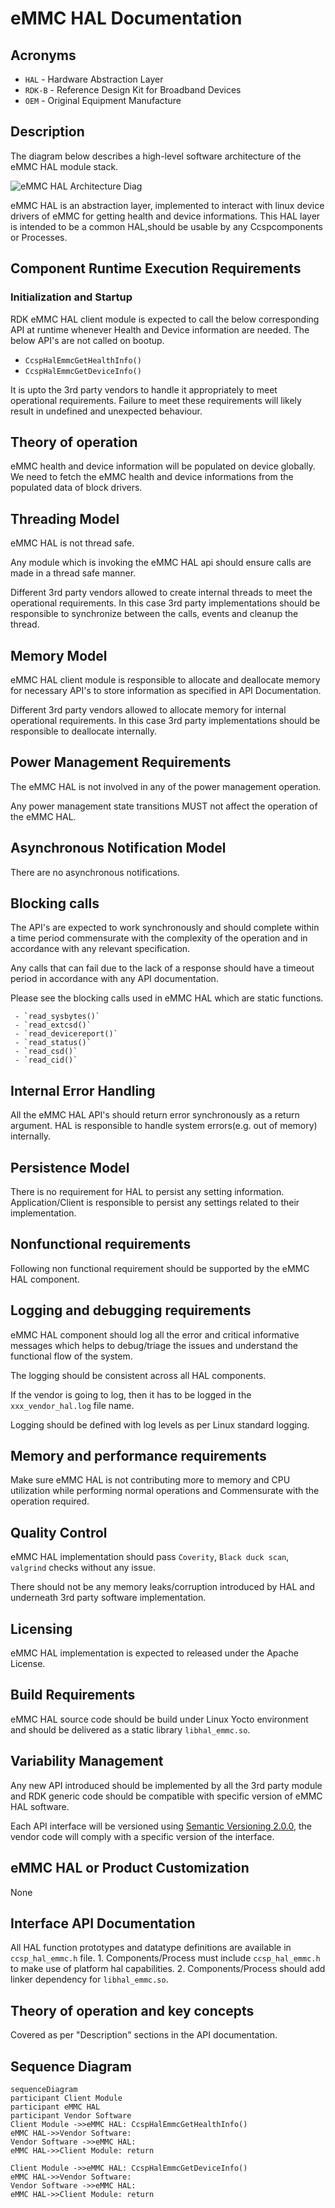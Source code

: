 # eMMC HAL Documentation

## Acronyms

- `HAL` \- Hardware Abstraction Layer
- `RDK-B` \- Reference Design Kit for Broadband Devices
- `OEM` \- Original Equipment Manufacture

## Description

The diagram below describes a high-level software architecture of the eMMC HAL module stack.

![eMMC HAL Architecture Diag](images/eMMC_HAL_Architecture.png)

eMMC HAL is an abstraction layer, implemented to interact with linux device drivers of eMMC for getting health and device informations. This HAL layer is intended to be a common HAL,should be usable by any Ccspcomponents or Processes.

## Component Runtime Execution Requirements

### Initialization and Startup

RDK eMMC HAL client module is expected to call the below corresponding API at runtime whenever Health and Device information are needed. The below API's are not called on 
bootup.

- `CcspHalEmmcGetHealthInfo()`
- `CcspHalEmmcGetDeviceInfo()`

It is upto the 3rd party vendors to handle it appropriately to meet operational requirements. Failure to meet these requirements will likely result in undefined and
unexpected behaviour.

## Theory of operation

eMMC health and device information will be populated on device globally. We need to fetch the eMMC health and device informations from the populated data of block drivers.

## Threading Model

eMMC HAL is not thread safe. 

Any module which is invoking the eMMC HAL api should ensure calls are made in a thread safe manner.

Different 3rd party vendors allowed to create internal threads to meet the operational requirements. In this case 3rd party implementations
should be responsible to synchronize between the calls, events and cleanup the thread.

## Memory Model

eMMC HAL client module is responsible to allocate and deallocate memory for necessary API's to store information as specified in API Documentation.

Different 3rd party vendors allowed to allocate memory for internal operational requirements. In this case 3rd party implementations should be responsible to deallocate 
internally.

## Power Management Requirements

The eMMC HAL is not involved in any of the power management operation.

Any power management state transitions MUST not affect the operation of the eMMC HAL.

## Asynchronous Notification Model

There are no asynchronous notifications.

## Blocking calls

The API's are expected to work synchronously and should complete within a time period commensurate with the complexity of the operation and in accordance with any relevant specification.

Any calls that can fail due to the lack of a response should have a timeout period in accordance with any API documentation.

Please see the blocking calls used in eMMC HAL which are static functions.

     - `read_sysbytes()`
     - `read_extcsd()`
     - `read_devicereport()`
     - `read_status()`
     - `read_csd()`
     - `read_cid()`

## Internal Error Handling

All the eMMC HAL API's should return error synchronously as a return argument. HAL is responsible to handle system errors(e.g. out of memory) internally.

## Persistence Model

There is no requirement for HAL to persist any setting information. Application/Client is responsible to persist any settings related to their implementation.

## Nonfunctional requirements

Following non functional requirement should be supported by the eMMC HAL component.

## Logging and debugging requirements

eMMC HAL component should log all the error and critical informative messages which helps to debug/triage the issues and understand the functional flow of the system.

The logging should be consistent across all HAL components.

If the vendor is going to log, then it has to be logged in the `xxx_vendor_hal.log` file name.

Logging should be defined with log levels as per Linux standard logging.

## Memory and performance requirements

Make sure eMMC HAL is not contributing more to memory and CPU utilization while performing normal operations and Commensurate with the operation required.

## Quality Control

eMMC HAL implementation should pass `Coverity`, `Black duck scan`, `valgrind` checks without any issue.

There should not be any memory leaks/corruption introduced by HAL and underneath 3rd party software implementation.

## Licensing

eMMC HAL implementation is expected to released under the Apache License.

## Build Requirements

eMMC HAL source code should be build under Linux Yocto environment and should be delivered as a static library `libhal_emmc.so`.

## Variability Management

Any new API introduced should be implemented by all the 3rd party module and RDK generic code should be compatible with specific version of eMMC HAL software.

Each API interface will be versioned using [Semantic Versioning 2.0.0](https://semver.org/), the vendor code will comply with a specific version of the interface.

## eMMC HAL or Product Customization

None

## Interface API Documentation

All HAL function prototypes and datatype definitions are available in `ccsp_hal_emmc.h` file.
     1. Components/Process must include `ccsp_hal_emmc.h` to make use of platform hal capabilities.
     2. Components/Process should add linker dependency for `libhal_emmc.so`.

## Theory of operation and key concepts

Covered as per "Description" sections in the API documentation.

## Sequence Diagram

```mermaid
sequenceDiagram
participant Client Module
participant eMMC HAL
participant Vendor Software
Client Module ->>eMMC HAL: CcspHalEmmcGetHealthInfo()
eMMC HAL->>Vendor Software:
Vendor Software ->>eMMC HAL:
eMMC HAL->>Client Module: return

Client Module ->>eMMC HAL: CcspHalEmmcGetDeviceInfo()
eMMC HAL->>Vendor Software:
Vendor Software ->>eMMC HAL:
eMMC HAL->>Client Module: return
```
